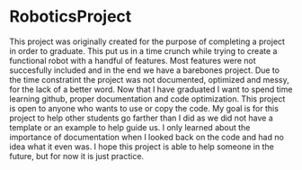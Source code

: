 # RoboticsProject

This project was originally created for the purpose of completing a project in order to graduate. 
This put us in a time crunch while trying to create a functional robot with a handful of features. Most 
features were not succesfully included and in the end we have a barebones project. Due to the time constratint
the project was not documented, optimized and messy, for the lack of a better word. Now that I have graduated I
want to spend time learning github, proper documentation and code optimization. This project is open to anyone
who wants to use or copy the code. My goal is for this project to help other students go farther than I did as 
we did not have a template or an example to help guide us. I only learned about the importance of documentation 
 when I looked back on the code and had no idea what it even was. I hope this project is able to help someone in 
 the future, but for now it is just practice.
